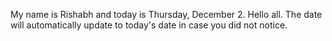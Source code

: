 My name is Rishabh and today is Thursday, December 2. Hello all. The date will automatically update to today's date in case you did not notice.
